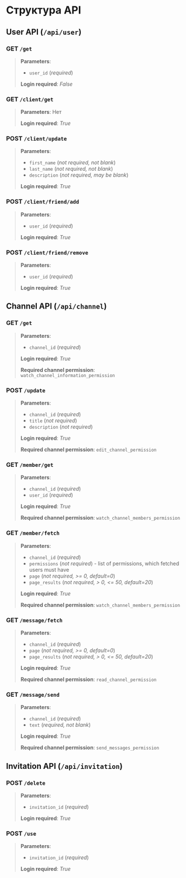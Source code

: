 # Структура API 

## User API (`/api/user`)

### **GET** `/get`

> **Parameters**:
> * `user_id` (_required_)
> 
> **Login required**: _False_

### **GET** `/client/get`

> **Parameters**: Нет
> 
> **Login required**: _True_

### **POST** `/client/update`

> **Parameters**:
> * `first_name` (_not required, not blank_)
> * `last_name` (_not required, not blank_)
> * `description` (_not required, may be blank_)
> 
> **Login required**: _True_

### **POST** `/client/friend/add`

> **Parameters**:
> * `user_id` (_required_)
> 
> **Login required**: _True_

### **POST** `/client/friend/remove`

> **Parameters**:
> * `user_id` (_required_)
> 
> **Login required**: _True_

## Channel API (`/api/channel`)

### **GET** `/get`

> **Parameters**:
> * `channel_id` (_required_)
> 
> **Login required**: _True_
> 
> **Required channel permission**: `watch_channel_information_permission`

### **POST** `/update`

> **Parameters**:
> * `channel_id` (_required_)
> * `title` (_not required_)
> * `description` (_not required_)
> 
> **Login required**: _True_
> 
> **Required channel permission**: `edit_channel_permission`

### **GET** `/member/get`

> **Parameters**:
> * `channel_id` (_required_)
> * `user_id` (_required_)
> 
> **Login required**: _True_
> 
> **Required channel permission**: `watch_channel_members_permission`

### **GET** `/member/fetch`

> **Parameters**:
> * `channel_id` (_required_)
> * `permissions` (_not required_) - list of permissions, which fetched users must have
> * `page` (_not required, >= 0, default=0_)
> * `page_results` (_not required, > 0, <= 50, default=20_)
> 
> **Login required**: _True_
> 
> **Required channel permission**: `watch_channel_members_permission`

### **GET** `/message/fetch`

> **Parameters**:
> * `channel_id` (_required_)
> * `page` (_not required, >= 0, default=0_)
> * `page_results` (_not required, > 0, <= 50, default=20_)
> 
> **Login required**: _True_
> 
> **Required channel permission**: `read_channel_permission`

### **GET** `/message/send`

> **Parameters**:
> * `channel_id` (_required_)
> * `text` (_required, not blank_)
> 
> **Login required**: _True_
> 
> **Required channel permission**: `send_messages_permission`

## Invitation API (`/api/invitation`)

### **POST** `/delete`

> **Parameters**:
> * `invitation_id` (_required_)
> 
> **Login required**: _True_

### **POST** `/use`

> **Parameters**:
> * `invitation_id` (_required_)
> 
> **Login required**: _True_